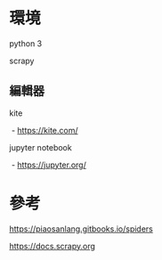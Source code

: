 # 環境
python 3

scrapy

## 編輯器

kite

​	- https://kite.com/

jupyter notebook

​	- https://jupyter.org/



# 參考

https://piaosanlang.gitbooks.io/spiders

https://docs.scrapy.org